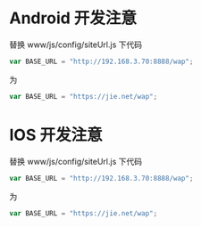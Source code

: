 # Android 开发注意

替换  www/js/config/siteUrl.js 下代码
```js
var BASE_URL = "http://192.168.3.70:8888/wap";
```
为
```js
var BASE_URL = "https://jie.net/wap";
```

# IOS 开发注意

替换  www/js/config/siteUrl.js 下代码
```js
var BASE_URL = "http://192.168.3.70:8888/wap";
```
为
```js
var BASE_URL = "https://jie.net/wap";
```